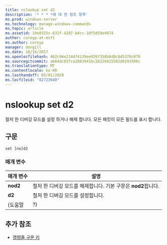 ```yaml
---
title: nslookup set d2
description: '* * * *에 대 한 참조 항목'
ms.prod: windows-server
ms.technology: manage-windows-commands
ms.topic: article
ms.assetid: 19e8325c-632f-4287-b4cc-10f5d59e4074
author: coreyp-at-msft
ms.author: coreyp
manager: dongill
ms.date: 10/16/2017
ms.openlocfilehash: 462c96e2144f4139ee9267358b8d8c8d5370c070
ms.sourcegitcommit: ab64dc83fca28039416c26226815502d0193500c
ms.translationtype: MT
ms.contentlocale: ko-KR
ms.lasthandoff: 05/01/2020
ms.locfileid: "82723640"
---
```

# <a name="nslookup-set-d2"></a>nslookup set d2



철저 한 디버깅 모드를 설정 하거나 해제 합니다. 모든 패킷이 모든 필드를 표시 합니다.

## <a name="syntax"></a>구문

```
set [no]d2
```

### <a name="parameters"></a>매개 변수

| 매개 변수 |                             설명                              |
|-----------|----------------------------------------------------------------------|
| **nod2**  | 철저 한 디버깅 모드를 해제합니다. 기본 구문은 **nod2**합니다. |
|  **d2**   |                 철저 한 디버깅 모드를 설정합니다.                  |
|   {도움말   |                                  ?}                                  |

## <a name="additional-references"></a>추가 참조

- [명령줄 구문 키](command-line-syntax-key.md)